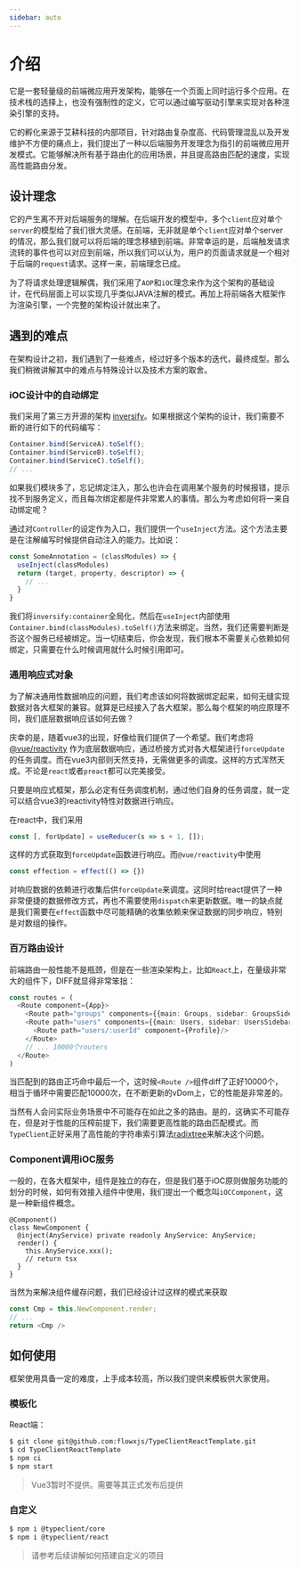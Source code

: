 ```yaml
---
sidebar: auto
---
```


# 介绍

它是一套轻量级的前端微应用开发架构，能够在一个页面上同时运行多个应用。在技术栈的选择上，也没有强制性的定义，它可以通过编写驱动引擎来实现对各种渲染引擎的支持。

它的孵化来源于艾耕科技的内部项目，针对路由复杂度高、代码管理混乱以及开发维护不方便的痛点上，我们提出了一种以后端服务开发理念为指引的前端微应用开发模式。它能够解决所有基于路由化的应用场景，并且提高路由匹配的速度，实现高性能路由分发。

## 设计理念

它的产生离不开对后端服务的理解。在后端开发的模型中，多个`client`应对单个`server`的模型给了我们很大灵感。在前端，无非就是单个`client`应对单个server的情况，那么我们就可以将后端的理念移植到前端。非常幸运的是，后端触发请求流转的事件也可以对应到前端，所以我们可以认为，用户的页面请求就是一个相对于后端的`request`请求。这样一来，前端理念已成。

为了将请求处理逻辑解偶，我们采用了`AOP`和`iOC`理念来作为这个架构的基础设计，在代码层面上可以实现几乎类似JAVA注解的模式。再加上将前端各大框架作为渲染引擎，一个完整的架构设计就出来了。

## 遇到的难点

在架构设计之初，我们遇到了一些难点，经过好多个版本的迭代，最终成型。那么我们稍微讲解其中的难点与特殊设计以及技术方案的取舍。

### iOC设计中的自动绑定

我们采用了第三方开源的架构 [inversify](https://www.npmjs.com/inversify)。如果根据这个架构的设计，我们需要不断的进行如下的代码编写：

```ts
Container.bind(ServiceA).toSelf();
Container.bind(ServiceB).toSelf();
Container.bind(ServiceC).toSelf();
// ...
```

如果我们模块多了，忘记绑定注入，那么也许会在调用某个服务的时候报错，提示找不到服务定义，而且每次绑定都是件非常累人的事情。那么为考虑如何将一来自动绑定呢？

通过对`Controller`的设定作为入口，我们提供一个`useInject`方法。这个方法主要是在注解编写时候提供自动注入的能力。比如说：

```ts
const SomeAnnotation = (classModules) => {
  useInject(classModules)
  return (target, property, descriptor) => {
    // ...
  }
}
```
我们将`inversify:container`全局化，然后在`useInject`内部使用`Container.bind(classModules).toSelf()`方法来绑定。当然，我们还需要判断是否这个服务已经被绑定。当一切结束后，你会发现，我们根本不需要关心依赖如何绑定，只需要在什么时候调用就什么时候引用即可。

### 通用响应式对象

为了解决通用性数据响应的问题，我们考虑该如何将数据绑定起来，如何无缝实现数据对各大框架的兼容。就算是已经接入了各大框架，那么每个框架的响应原理不同，我们底层数据响应该如何去做？

庆幸的是，随着vue3的出现，好像给我们提供了一个希望。我们考虑将 [@vue/reactivity](https://www.npmjs.com/@vue/reactivity) 作为底层数据响应，通过桥接方式对各大框架进行`forceUpdate`的任务调度。而在vue3内部则天然支持，无需做更多的调度。这样的方式浑然天成。不论是`react`或者`preact`都可以完美接受。

只要是响应式框架，那么必定有任务调度机制，通过他们自身的任务调度，就一定可以结合vue3的reactivity特性对数据进行响应。

在react中，我们采用

```ts
const [, forUpdate] = useReducer(s => s + 1, []);
```

这样的方式获取到`forceUpdate`函数进行响应。而`@vue/reactivity`中使用

```ts
const effection = effect(() => {})
```

对响应数据的依赖进行收集后供`forceUpdate`来调度。这同时给react提供了一种非常便捷的数据修改方式，再也不需要使用`dispatch`来更新数据。唯一的缺点就是我们需要在`effect`函数中尽可能精确的收集依赖来保证数据的同步响应，特别是对数组的操作。

### 百万路由设计

前端路由一般性能不是瓶颈，但是在一些渲染架构上，比如`React`上，在量级非常大的组件下，DIFF就显得非常笨拙：

```ts
const routes = (
  <Route component={App}>
    <Route path="groups" components={{main: Groups, sidebar: GroupsSidebar}}/>
    <Route path="users" components={{main: Users, sidebar: UsersSidebar}}>
      <Route path="users/:userId" component={Profile}/>
    </Route>
    // ... 10000个routers
  </Route>
)
```

当匹配到的路由正巧命中最后一个，这时候`<Route />`组件diff了正好10000个，相当于循环中需要匹配10000次，在不断更新的vDom上，它的性能是非常差的。

当然有人会问实际业务场景中不可能存在如此之多的路由。是的，这确实不可能存在，但是对于性能的压榨前提下，我们需要更高性能的路由匹配模式。而`TypeClient`正好采用了高性能的字符串索引算法[radixtree](https://en.wikipedia.org/wiki/Radix_tree)来解决这个问题。

### Component调用iOC服务

一般的，在各大框架中，组件是独立的存在，但是我们基于iOC原则做服务功能的划分的时候，如何有效接入组件中使用，我们提出一个概念叫`iOCComponent`，这是一种新组件概念。

```tsx
@Component()
class NewComponent {
  @inject(AnyService) private readonly AnyService: AnyService;
  render() {
    this.AnyService.xxx();
    // return tsx
  }
}
```

当然为来解决组件缓存问题，我们已经设计过这样的模式来获取

```ts
const Cmp = this.NewComponent.render;
// ...
return <Cmp />
```

## 如何使用

框架使用具备一定的难度，上手成本较高，所以我们提供来模板供大家使用。

### 模板化

React端：

```bash
$ git clone git@github.com:flowxjs/TypeClientReactTemplate.git
$ cd TypeClientReactTemplate
$ npm ci
$ npm start
```

> Vue3暂时不提供。需要等其正式发布后提供

### 自定义

```bash
$ npm i @typeclient/core
$ npm i @typeclient/react
```

> 请参考后续讲解如何搭建自定义的项目